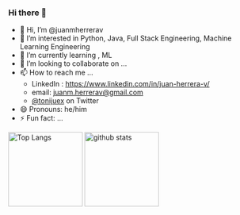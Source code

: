 ### Hi there 👋

- 👋 Hi, I’m @juanmherrerav
- 👀 I’m interested in Python, Java, Full Stack Engineering, Machine Learning Engineering
- 🌱 I’m currently learning , ML
- 💞️ I’m looking to collaborate on ...
- 📫 How to reach me ...
  - LinkedIn : <https://www.linkedin.com/in/juan-herrera-v/>
  - email: juanm.herrerav@gmail.com
  - [@tonijuex](https://twitter.com/tonijuex) on Twitter
- 😄 Pronouns: he/him
- ⚡ Fun fact: ...

<p align="left"> 
  <img alt="Top Langs" height="150px" src="https://github-readme-stats.vercel.app/api/top-langs/?username=juanmherrerav&layout=compact&show_icons=true&theme=onedark&count_private=true" />
  <img alt="github stats" height="150px" src="https://github-readme-stats.vercel.app/api?username=juanmherrerav&theme=onedark&show_icons=true&count_private=true" />
</p>

